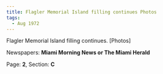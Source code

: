 ```yaml
---  
title: Flagler Memorial Island filling continues Photos  
tags:  
  - Aug 1972  
---  
```

  
Flagler Memorial Island filling continues. [Photos]  
  
Newspapers: **Miami Morning News or The Miami Herald**  
  
Page: **2**, Section: **C** 
